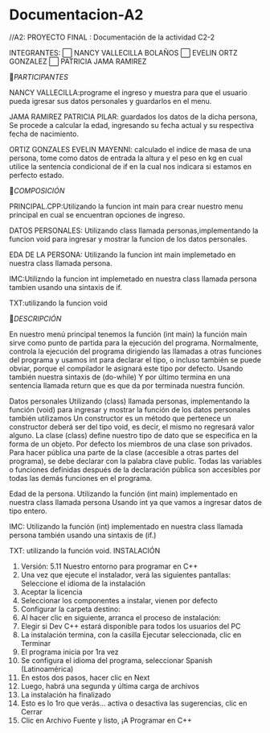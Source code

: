 # Documentacion-A2
//A2: PROYECTO FINAL : Documentación de la actividad C2-2

INTEGRANTES:
:white_large_square: NANCY VALLECILLA BOLAÑOS
:white_large_square: EVELIN ORTZ GONZALEZ
:white_large_square: PATRICIA JAMA RAMIREZ

:diamond_shape_with_a_dot_inside:*PARTICIPANTES*

NANCY VALLECILLA:programe el ingreso y muestra para que el usuario 
pueda  igresar sus datos personales y guardarlos en el menu.

JAMA RAMIREZ PATRICIA PILAR: guardados los datos de la dicha persona, 
Se procede a calcular la edad, ingresando  su fecha actual y su respectiva fecha de nacimiento.


ORTIZ GONZALES EVELIN MAYENNI: calculado el indice de masa de una persona, tome como datos de entrada la altura y el peso en kg
en cual utilice la sentencia condicional de if en la cual nos indicara si estamos en perfecto estado.

:diamond_shape_with_a_dot_inside:*COMPOSICIÓN*

PRINCIPAL.CPP:Utilizando la funcion  int main  para crear nuestro menu principal en cual se encuentran opciones de ingreso.

DATOS PERSONALES: Utilizando class llamada personas,implementando la funcion void para ingresar y mostrar la funcion de  los datos personales.

EDA DE LA PERSONA: Utilizando la funcion int main implemetado en nuestra class llamada persona.

IMC:Utilizndo la funcion int implemetado en nuestra class llamada persona tambien usando una sintaxis de if.

TXT:utilizando la funcion void  

:diamond_shape_with_a_dot_inside:*DESCRIPCIÓN*

En nuestro menú principal tenemos la función (int main) la función main sirve como punto de partida para la ejecución del programa. Normalmente, controla la ejecución del programa dirigiendo las llamadas a otras funciones del programa y usamos int para declarar el tipo, o incluso también se puede obviar, porque el compilador le asignará este tipo por defecto. Usando también nuestra sintaxis de (do-while) Y por último termina en una sentencia llamada return que es que da por terminada nuestra función.

Datos personales Utilizando (class) llamada personas, implementando la función (void) para ingresar y mostrar la función de los datos personales también utilizamos Un constructor es un método que pertenece un constructor deberá ser del tipo void, es decir, el mismo no regresará valor alguno. La clase (class) define nuestro tipo de dato que se especifica en la forma de un objeto. Por defecto los miembros de una clase son privados. Para hacer pública una parte de la clase (accesible a otras partes del programa), se debe declarar con la palabra clave public. Todas las variables o funciones definidas después de la declaración pública son accesibles por todas las demás funciones en el programa.

Edad de la persona. Utilizando la función (int main) implementado en nuestra class llamada persona Usando int ya que vamos a ingresar datos de tipo entero.

IMC: Utilizando la función (int) implementado en nuestra class llamada persona también usando una sintaxis de (if.)

TXT: utilizando la función void.
INSTALACIÓN 
1. Versión: 5.11 Nuestro entorno para programar en C++
2. Una vez que ejecute el instalador, verá las siguientes pantallas: Seleccione el idioma de la instalación
3. Aceptar la licencia
4. Seleccionar los componentes a instalar, vienen por defecto
5. Configurar la carpeta destino:
6. Al hacer clic en siguiente, arranca el proceso de instalación:
7. Elegir si Dev C++ estará disponible para todos los usuarios del PC
8. La instalación termina, con la casilla Ejecutar seleccionada, clic en Terminar
9. El programa inicia por 1ra vez
10. Se configura el idioma del programa, seleccionar Spanish (Latinoamérica)
11. En estos dos pasos, hacer clic en Next
12. Luego, habrá una segunda y última carga de archivos
13. La instalación ha finalizado
14. Esto es lo 1ro que verás… activa o desactiva las sugerencias, clic en Cerrar
15. Clic en Archivo Fuente y listo, ¡A Programar en C++
